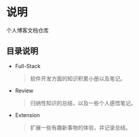 # 说明

个人博客文档仓库

## 目录说明

- Full-Stack
  > 软件开发方面的知识积累小册以及笔记。
- Review
  > 归纳性知识的总结，以及一些个人感悟笔记。
- Extension
  > 扩展一些有趣新事物的体验，并记录总结。
